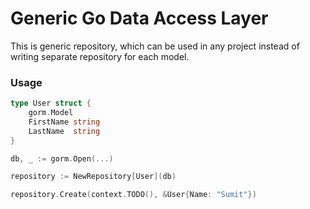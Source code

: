 # Generic Go Data Access Layer

This is generic repository, which can be used in any project instead of writing separate repository for each model.

### Usage

```go
type User struct {
	gorm.Model
	FirstName string
	LastName  string
}

db, _ := gorm.Open(...)

repository := NewRepository[User](db)

repository.Create(context.TODO(), &User{Name: "Sumit"})
```
